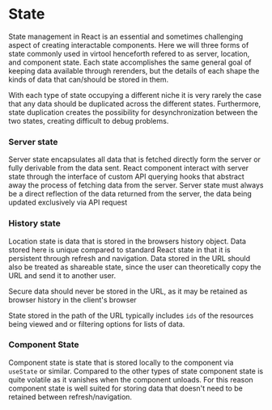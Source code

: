 

# State

State management in React is an essential and sometimes challenging aspect of creating interactable components. 
Here we will three forms of state commonly used in virtool henceforth refered to as server, location, and component state.
Each state accomplishes the same general goal of keeping data available through rerenders, but the details of each shape
the kinds of data that can/should be stored in them.

With each type of state occupying a different niche it is very rarely the case that any data should be duplicated across the different states.
Furthermore, state duplication creates the possibility for desynchronization between the two states, creating difficult to debug problems.



 ### Server state

Server state encapsulates all data that is fetched directly form the server or fully derivable from the data sent.
React component interact with server state through the interface of custom API querying hooks that abstract away the process of fetching data from the server.
Server state must always be a direct reflection of the data returned from the server, the data being updated exclusively via API request


 ### History state

Location state is data that is stored in the browsers history object. 
Data stored here is unique compared to standard React state in that it is persistent through refresh and navigation.
Data stored in the URL should also be treated as shareable state, since the user can theoretically copy the URL and send it 
to another user.

Secure data should never be stored in the URL, as it may be retained as browser history in the client's browser

State stored in the path of the URL typically includes `ids` of the resources being viewed and or filtering options for lists of data.

 ### Component State
 
Component state is state that is stored locally to the component via `useState` or similar. 
Compared to the other types of state component state is quite volatile as it vanishes when the component unloads.
For this reason component state is well suited for storing data that doesn't need to be retained between refresh/navigation.






